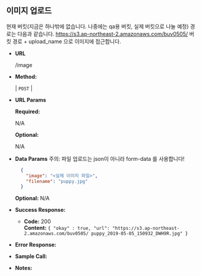 **이미지 업로드**
----
  
  현재 버킷(지금은 하나밖에 없습니다. 나중에는 qa용 버킷, 실제 버킷으로 나눌 예정)
  경로는 다음과 같습니다.
  https://s3.ap-northeast-2.amazonaws.com/buv0505/
  버킷 경로 + upload_name 으로 이미지에 접근합니다.

* **URL**

  /image

* **Method:**
  
  | `POST` |
  
*  **URL Params**

   **Required:**
 
   N/A
   
   **Optional:**
 
   N/A

* **Data Params**
    주의: 파일 업로드는 json이 아니라 form-data 를 사용합니다!
    ```json
      {
        "image": "<실제 이미지 파일>",
        "filename": "puppy.jpg"
      }
    ```
    
    **Optional:**
        N/A

* **Success Response:**
  
  * **Code:** 200 <br />
    **Content:** `{ "okay" : true, "url": "https://s3.ap-northeast-2.amazonaws.com/buv0505/
puppy_2019-05-05_150932_DWH9R.jpg" }`
 
* **Error Response:**


* **Sample Call:**


* **Notes:**

